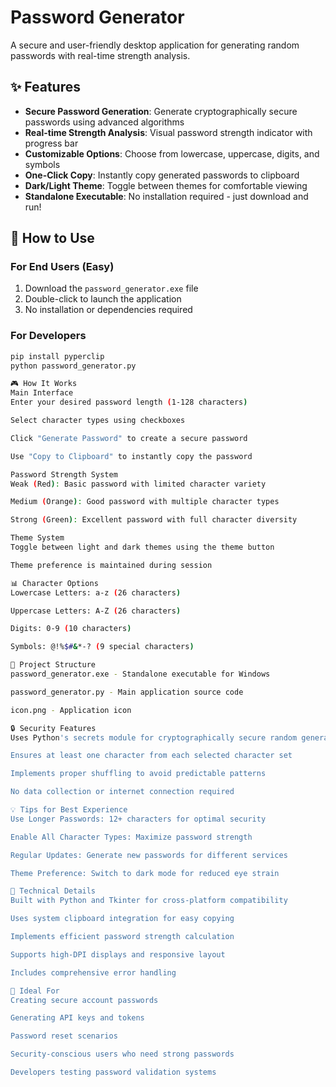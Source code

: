 # Password Generator

A secure and user-friendly desktop application for generating random passwords with real-time strength analysis.

## ✨ Features

- **Secure Password Generation**: Generate cryptographically secure passwords using advanced algorithms
- **Real-time Strength Analysis**: Visual password strength indicator with progress bar
- **Customizable Options**: Choose from lowercase, uppercase, digits, and symbols
- **One-Click Copy**: Instantly copy generated passwords to clipboard
- **Dark/Light Theme**: Toggle between themes for comfortable viewing
- **Standalone Executable**: No installation required - just download and run!

## 🚀 How to Use

### For End Users (Easy)
1. Download the `password_generator.exe` file
2. Double-click to launch the application
3. No installation or dependencies required

### For Developers
```bash
pip install pyperclip
python password_generator.py

🎮 How It Works
Main Interface
Enter your desired password length (1-128 characters)

Select character types using checkboxes

Click "Generate Password" to create a secure password

Use "Copy to Clipboard" to instantly copy the password

Password Strength System
Weak (Red): Basic password with limited character variety

Medium (Orange): Good password with multiple character types

Strong (Green): Excellent password with full character diversity

Theme System
Toggle between light and dark themes using the theme button

Theme preference is maintained during session

📊 Character Options
Lowercase Letters: a-z (26 characters)

Uppercase Letters: A-Z (26 characters)

Digits: 0-9 (10 characters)

Symbols: @!%$#&*-? (9 special characters)

📁 Project Structure
password_generator.exe - Standalone executable for Windows

password_generator.py - Main application source code

icon.png - Application icon

🔒 Security Features
Uses Python's secrets module for cryptographically secure random generation

Ensures at least one character from each selected character set

Implements proper shuffling to avoid predictable patterns

No data collection or internet connection required

💡 Tips for Best Experience
Use Longer Passwords: 12+ characters for optimal security

Enable All Character Types: Maximize password strength

Regular Updates: Generate new passwords for different services

Theme Preference: Switch to dark mode for reduced eye strain

🔧 Technical Details
Built with Python and Tkinter for cross-platform compatibility

Uses system clipboard integration for easy copying

Implements efficient password strength calculation

Supports high-DPI displays and responsive layout

Includes comprehensive error handling

🎯 Ideal For
Creating secure account passwords

Generating API keys and tokens

Password reset scenarios

Security-conscious users who need strong passwords

Developers testing password validation systems